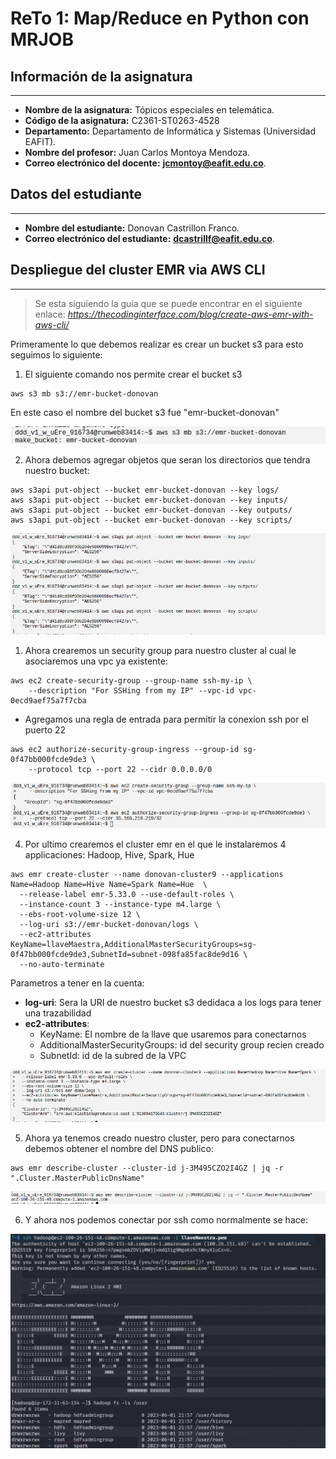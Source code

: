 # ReTo 1: Map/Reduce en Python con MRJOB

## Información de la asignatura
---

 -  **Nombre de la asignatura:** Tópicos especiales en telemática.
-   **Código de la asignatura:**  C2361-ST0263-4528
-   **Departamento:** Departamento de Informática y Sistemas (Universidad EAFIT).
-   **Nombre del profesor:** Juan Carlos Montoya Mendoza.
-  **Correo electrónico del docente:** __[jcmontoy@eafit.edu.co](mailto:jcmontoy@eafit.edu.co)__.

## Datos del estudiante
---
-   **Nombre del estudiante:** Donovan Castrillon Franco.
-  **Correo electrónico del estudiante:** __[dcastrillf@eafit.edu.co](mailto:dcastrillf@eafit.edu.co)__.

## Despliegue del cluster EMR via AWS CLI
---
> Se esta siguiendo la guia que se puede encontrar en el siguiente enlace: *https://thecodinginterface.com/blog/create-aws-emr-with-aws-cli/*

Primeramente lo que debemos realizar es crear un bucket s3 para esto seguimos lo siguiente:

1. El siguiente comando nos permite crear el bucket s3

```
aws s3 mb s3://emr-bucket-donovan
```

En este caso el nombre del bucket s3 fue "emr-bucket-donovan"

![](https://raw.githubusercontent.com/eldoniis/finalTeT/main/reto1-clusterEMR/img/create-s3-1.png)

2. Ahora debemos agregar objetos que seran los directorios que tendra nuestro bucket:

```
aws s3api put-object --bucket emr-bucket-donovan --key logs/
aws s3api put-object --bucket emr-bucket-donovan --key inputs/
aws s3api put-object --bucket emr-bucket-donovan --key outputs/
aws s3api put-object --bucket emr-bucket-donovan --key scripts/
```

![](https://raw.githubusercontent.com/eldoniis/finalTeT/main/reto1-clusterEMR/img/create-s3-2.png)

1. Ahora crearemos un security group para nuestro cluster al cual le asociaremos una vpc ya existente:

```
aws ec2 create-security-group --group-name ssh-my-ip \
    --description "For SSHing from my IP" --vpc-id vpc-0ecd9aef75a7f7cba
```

* Agregamos una regla de entrada para permitir la conexion ssh por el puerto 22

```
aws ec2 authorize-security-group-ingress --group-id sg-0f47bb000fcde9de3 \
    --protocol tcp --port 22 --cidr 0.0.0.0/0
```

![](https://raw.githubusercontent.com/eldoniis/finalTeT/main/reto1-clusterEMR/img/create-cluster-4.png)

4. Por ultimo crearemos el cluster emr en el que le instalaremos 4 applicaciones: Hadoop, Hive, Spark, Hue

```
aws emr create-cluster --name donovan-cluster9 --applications Name=Hadoop Name=Hive Name=Spark Name=Hue  \
  --release-label emr-5.33.0 --use-default-roles \
  --instance-count 3 --instance-type m4.large \
  --ebs-root-volume-size 12 \
  --log-uri s3://emr-bucket-donovan/logs \
  --ec2-attributes KeyName=llaveMaestra,AdditionalMasterSecurityGroups=sg-0f47bb000fcde9de3,SubnetId=subnet-098fa85fac8de9d16 \
  --no-auto-terminate
```

Parametros a tener en la cuenta:

- **log-uri**: Sera la URI de nuestro bucket s3 dedidaca a los logs para tener una trazabilidad
- **ec2-attributes**:
  - KeyName: El nombre de la llave que usaremos para conectarnos
  - AdditionalMasterSecurityGroups: id del security group recien creado
  - SubnetId: id de la subred de la VPC

![](https://raw.githubusercontent.com/eldoniis/finalTeT/main/reto1-clusterEMR/img/create-cluster-5.png)

5. Ahora ya tenemos creado nuestro cluster, pero para conectarnos debemos obtener el nombre del DNS publico:

```
aws emr describe-cluster --cluster-id j-3M495CZO2I4GZ | jq -r ".Cluster.MasterPublicDnsName"
```

![](https://raw.githubusercontent.com/eldoniis/finalTeT/main/reto1-clusterEMR/img/create-cluster-6.png)

6. Y ahora nos podemos conectar por ssh como normalmente se hace:

![](https://raw.githubusercontent.com/eldoniis/finalTeT/main/reto1-clusterEMR/img/create-cluster-7.png)